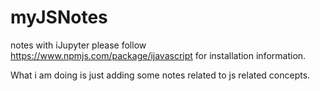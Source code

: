 # myJSNotes
notes with iJupyter
please follow https://www.npmjs.com/package/ijavascript for installation information.

What i am doing is just adding some notes related to js related concepts.